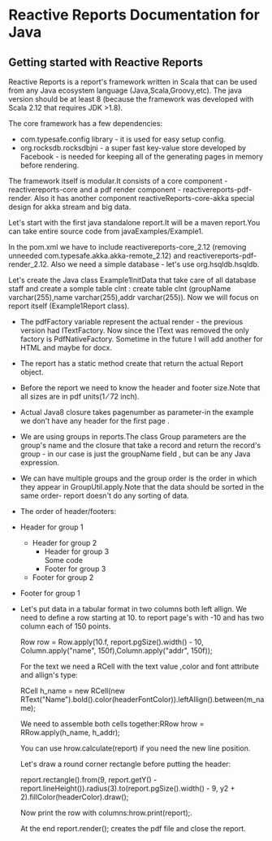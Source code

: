 # Reactive Reports Documentation for Java
## Getting started with Reactive Reports
Reactive Reports is a report's framework written in Scala that can be used from any Java ecosystem language 
(Java,Scala,Groovy,etc).
The java version should be at least 8 (because the framework was developed with Scala 2.12 that requires JDK >1.8). 

The core framework has a few dependencies:
* com.typesafe.config library - it is used for easy setup config.
* org.rocksdb.rocksdbjni - a super fast key-value store developed by Facebook - is needed for keeping all of the generating pages in memory before rendering.
 
 
 The framework itself is modular.It consists of a core component - reactivereports-core and a 
 pdf render component - reactivereports-pdf-render.
 Also it has another component reactiveReports-core-akka special design for akka stream and big data. 
 
 Let's start with the first java standalone report.It will be a maven report.You can take entire source code from 
 javaExamples/Example1. 
 
 In the pom.xml we have to include reactivereports-core_2.12 (removing unneeded com.typesafe.akka.akka-remote_2.12) 
 and reactivereports-pdf-render_2.12.
 Also we need a simple database - let's use org.hsqldb.hsqldb.
 
 Let's create the Java class Example1InitData that take care of all database staff and create a somple table clnt : 
 create table clnt (groupName varchar(255),name varchar(255),addr varchar(255)).
 Now we will focus on report itself (Example1Report class).
 
* The pdfFactory variable represent the actual render - the previous version had ITextFactory.
 Now since the IText was removed the only factory is PdfNativeFactory.
 Sometime in the future I will add another for HTML and maybe for docx.
* The report has a static method create that return the actual Report object.
* Before the report we need to know the header and footer size.Note that all sizes are in pdf units(1 ⁄ 72 inch).
* Actual Java8 closure takes pagenumber as parameter-in the example we don't have any header for the first page .
* We are using groups in reports.The class Group parameters are the group's name 
 and the closure that take a record and return the record's group - in our case is just
 the groupName field , but can be any Java expression.
* We can have multiple groups and the group order is the order in which they appear in
 GroupUtil.apply.Note that the data should be sorted in the same order- report doesn't do
 any sorting of data.
* The order of header/footers:
* Header for group 1
    * Header for group 2
        * Header for group 3                
          Some code
        * Footer for group 3
    * Footer for group 2
* Footer for group 1

* Let's put data in a tabular format in two columns both left allign.
We need to define a row starting at 10. to report page's with -10 and has two column each of 150 points.

    Row row = Row.apply(10.f, report.pgSize().width() - 10, Column.apply("name", 150f),Column.apply("addr", 150f));
    
    For the text we need a RCell with the text value ,color and font attribute 
    and allign's type:
    
    RCell h_name = new RCell(new RText("Name").bold().color(headerFontColor)).leftAllign().between(m_name);
    
    We need to assemble both cells together:RRow hrow = RRow.apply(h_name, h_addr);
    
    You can use  hrow.calculate(report) if you need the new line position.
    
    Let's draw a round corner rectangle before putting the header:
    
    report.rectangle().from(9, report.getY() - report.lineHeight()).radius(3).to(report.pgSize().width() - 9, y2 + 2).fillColor(headerColor).draw();

    Now print the row with columns:hrow.print(report);.
    
    At the end report.render(); creates the pdf file and close the report.
    
    
    
    
                
 
 
